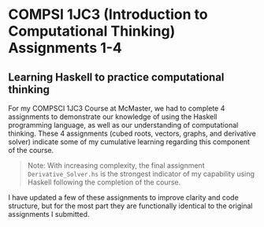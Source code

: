 # **COMPSI 1JC3** (Introduction to Computational Thinking) Assignments 1-4

## Learning Haskell to practice computational thinking

For my COMPSCI 1JC3 Course at McMaster, we had to complete 4 assignments to demonstrate our knowledge of using the Haskell programming language, as well as our understanding of computational thinking. These 4 assignments (cubed roots, vectors, graphs, and derivative solver) indicate some of my cumulative learning regarding this component of the course.

> Note: With increasing complexity, the final assignment `Derivative_Solver.hs` is the strongest indicator of my capability using Haskell following the completion of the course.

I have updated a few of these assignments to improve clarity and code structure, but for the most part they are functionally identical to the original assignments I submitted.